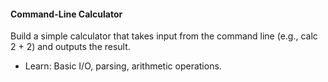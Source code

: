 #### Command-Line Calculator

Build a simple calculator that takes input from the command line (e.g., calc 2 + 2) and outputs the result.

-   Learn: Basic I/O, parsing, arithmetic operations.
